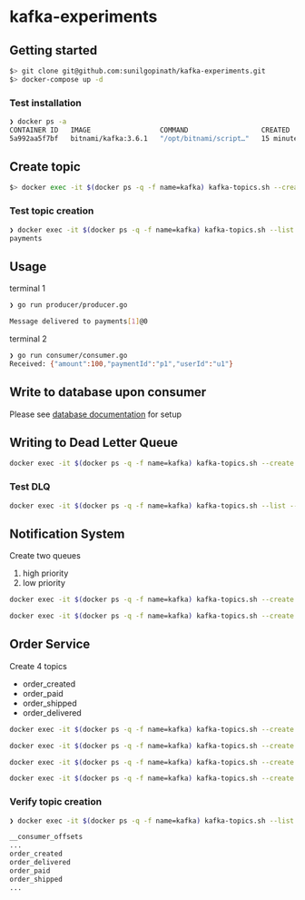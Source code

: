 # kafka-experiments

## Getting started

```bash
$> git clone git@github.com:sunilgopinath/kafka-experiments.git
$> docker-compose up -d
```

### Test installation

```bash
❯ docker ps -a
CONTAINER ID   IMAGE                 COMMAND                  CREATED          STATUS          PORTS                    NAMES
5a992aa5f7bf   bitnami/kafka:3.6.1   "/opt/bitnami/script…"   15 minutes ago   Up 15 minutes   0.0.0.0:9092->9092/tcp   kafka-experiments-kafka-1
```

## Create topic

```bash
$> docker exec -it $(docker ps -q -f name=kafka) kafka-topics.sh --create --topic payments --partitions 3 --replication-factor 1 --bootstrap-server localhost:9092
```

### Test topic creation

```bash
❯ docker exec -it $(docker ps -q -f name=kafka) kafka-topics.sh --list --bootstrap-server localhost:9092
payments
```

## Usage

terminal 1

```bash
❯ go run producer/producer.go

Message delivered to payments[1]@0
```


terminal 2

```bash
❯ go run consumer/consumer.go
Received: {"amount":100,"paymentId":"p1","userId":"u1"}
```

## Write to database upon consumer

Please see [database documentation](./docs/db.md) for setup

## Writing to Dead Letter Queue

```bash
docker exec -it $(docker ps -q -f name=kafka) kafka-topics.sh --create --topic dead_letter_queue --partitions 3 --replication-factor 1 --bootstrap-server localhost:9092
```

### Test DLQ

```bash
docker exec -it $(docker ps -q -f name=kafka) kafka-topics.sh --list --bootstrap-server localhost:9092
```

## Notification System

Create two queues
1. high priority
2. low priority

```bash
docker exec -it $(docker ps -q -f name=kafka) kafka-topics.sh --create --topic high_priority_notifications --partitions 3 --replication-factor 1 --bootstrap-server localhost:9092

docker exec -it $(docker ps -q -f name=kafka) kafka-topics.sh --create --topic low_priority_notifications --partitions 3 --replication-factor 1 --bootstrap-server localhost:9092
```

## Order Service

Create 4 topics
 - order_created
 - order_paid
 - order_shipped
 - order_delivered

```bash
docker exec -it $(docker ps -q -f name=kafka) kafka-topics.sh --create --topic order_created --partitions 3 --replication-factor 1 --bootstrap-server localhost:9092

docker exec -it $(docker ps -q -f name=kafka) kafka-topics.sh --create --topic order_paid --partitions 3 --replication-factor 1 --bootstrap-server localhost:9092

docker exec -it $(docker ps -q -f name=kafka) kafka-topics.sh --create --topic order_shipped --partitions 3 --replication-factor 1 --bootstrap-server localhost:9092

docker exec -it $(docker ps -q -f name=kafka) kafka-topics.sh --create --topic order_delivered --partitions 3 --replication-factor 1 --bootstrap-server localhost:9092
```

### Verify topic creation

```bash
❯ docker exec -it $(docker ps -q -f name=kafka) kafka-topics.sh --list --bootstrap-server localhost:9092

__consumer_offsets
...
order_created
order_delivered
order_paid
order_shipped
...
```
